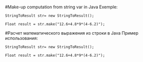 #Make-up computation from string var in Java
Exemple: 
```
StringToResult str= new StringToResult();

Float result = str.make("12.6+4.8*9*(4-6.2)");

```
#Расчет математического выражения из строки в Java
Пример использования: 
```
StringToResult str= new StringToResult();

Float result = str.make("12.6+4.8*9*(4-6.2)");

```